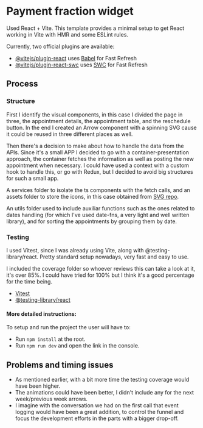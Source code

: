 # Payment fraction widget

Used React + Vite.
This template provides a minimal setup to get React working in Vite with HMR and some ESLint rules.

Currently, two official plugins are available:

- [@vitejs/plugin-react](https://github.com/vitejs/vite-plugin-react/blob/main/packages/plugin-react/README.md) uses [Babel](https://babeljs.io/) for Fast Refresh
- [@vitejs/plugin-react-swc](https://github.com/vitejs/vite-plugin-react-swc) uses [SWC](https://swc.rs/) for Fast Refresh

## Process

### Structure

First I identify the visual components, in this case I divided the page in three, the appointment details, the appointment table, and the reschedule button.
In the end I created an Arrow component with a spinning SVG cause it could be reused in three different places as well.

Then there's a decision to make about how to handle the data from the APIs. Since it's a small APP I decided to go with a container-presentation approach, the container fetches the information as well as posting the new appointment when necessary. I could have used a context with a custom hook to handle this, or go with Redux, but I decided to avoid big structures for such a small app.

A services folder to isolate the ts components with the fetch calls, and an assets folder to store the icons, in this case obtained from [SVG repo](https://www.svgrepo.com/vectors).

An utils folder used to include auxiliar functions such as the ones related to dates handling (for which I've used date-fns, a very light and well written library), and for sorting the appointments by grouping them by date.

### Testing

I used Vitest, since I was already using Vite, along with @testing-library/react. Pretty standard setup nowadays, very fast and easy to use.

I included the coverage folder so whoever reviews this can take a look at it, it's over 85%. I could have tried for 100% but I think it's a good percentage for the time being.

- [Vitest](https://vitest.dev/)
- [@testing-library/react](https://testing-library.com/docs/react-testing-library/intro/)

#### More detailed instructions:

To setup and run the project the user will have to:

- Run `npm install` at the root.
- Run `npm run dev` and open the link in the console.

## Problems and timing issues

- As mentioned earlier, with a bit more time the testing coverage would have been higher.
- The animations could have been better, I didn't include any for the next week/previous week arrows.
- I imagine with the conversation we had on the first call that event logging would have been a great addition, to control the funnel and focus the development efforts in the parts with a bigger drop-off.
